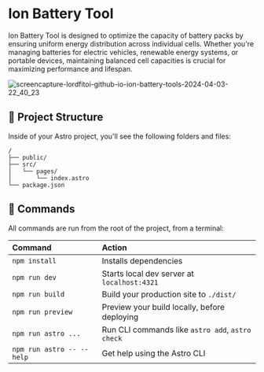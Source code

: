 # Ion Battery Tool

Ion Battery Tool is designed to optimize the capacity of battery packs by ensuring uniform energy distribution across individual cells. Whether you're managing batteries for electric vehicles, renewable energy systems, or portable devices, maintaining balanced cell capacities is crucial for maximizing performance and lifespan.

![screencapture-lordfitoi-github-io-ion-battery-tools-2024-04-03-22_40_23](https://github.com/LordFitoi/ion-battery-tools/assets/37852973/2c40ef53-fde1-47ad-ad8d-fea614e9366b)


## 🚀 Project Structure

Inside of your Astro project, you'll see the following folders and files:

```text
/
├── public/
├── src/
│   └── pages/
│       └── index.astro
└── package.json
```

## 🧞 Commands

All commands are run from the root of the project, from a terminal:

| Command                   | Action                                           |
| :------------------------ | :----------------------------------------------- |
| `npm install`             | Installs dependencies                            |
| `npm run dev`             | Starts local dev server at `localhost:4321`      |
| `npm run build`           | Build your production site to `./dist/`          |
| `npm run preview`         | Preview your build locally, before deploying     |
| `npm run astro ...`       | Run CLI commands like `astro add`, `astro check` |
| `npm run astro -- --help` | Get help using the Astro CLI                     |

